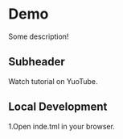 # Demo

Some description!

## Subheader

Watch tutorial on YuoTube.

## Local Development

1.Open inde.tml in your browser.
